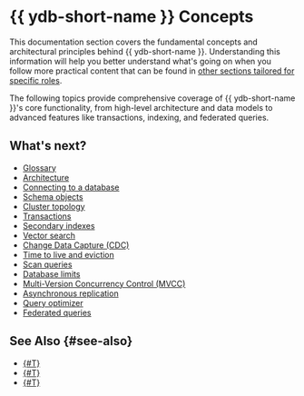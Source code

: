 # {{ ydb-short-name }} Concepts

This documentation section covers the fundamental concepts and architectural principles behind {{ ydb-short-name }}. Understanding this information will help you better understand what's going on when you follow more practical content that can be found in [other sections tailored for specific roles](#see-also).

The following topics provide comprehensive coverage of {{ ydb-short-name }}'s core functionality, from high-level architecture and data models to advanced features like transactions, indexing, and federated queries.

## What's next?

- [Glossary](glossary.md)
- [Architecture](architecture.md)
- [Connecting to a database](connect.md)
- [Schema objects](datamodel/index.md)
- [Cluster topology](topology.md)
- [Transactions](transactions.md)
- [Secondary indexes](secondary_indexes.md)
- [Vector search](vector_search.md)
- [Change Data Capture (CDC)](cdc.md)
- [Time to live and eviction](ttl.md)
- [Scan queries](scan_query.md)
- [Database limits](limits-ydb.md)
- [Multi-Version Concurrency Control (MVCC)](mvcc.md)
- [Asynchronous replication](async-replication.md)
- [Query optimizer](optimizer.md)
- [Federated queries](federated_query/index.md)

## See Also {#see-also}

- [{#T}](../devops/index.md)
- [{#T}](../dev/index.md)
- [{#T}](../security/index.md)